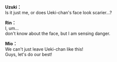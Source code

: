 # 

  
**Uzuki：**  
Is it just me, or does Ueki-chan's face look scarier...?  
  
**Rin：**  
I, um...  
 don't know about the face, but I am sensing danger.  
  
**Mio：**  
We can't just leave Ueki-chan like this!  
Guys, let's do our best!  

